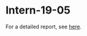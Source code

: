 # Intern-19-05

For a detailed report, see [here](https://raw.githubusercontent.com/pmcarpan/Intern-19-05/master/iit_kgp_report_complete_fig.pdf).
